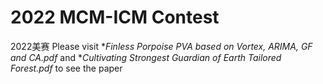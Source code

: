 # 2022 MCM-ICM Contest
 2022美赛
Please visit **Finless Porpoise PVA based on Vortex, ARIMA, GF and CA.pdf* and **Cultivating Strongest Guardian of Earth Tailored Forest.pdf* to see the paper
